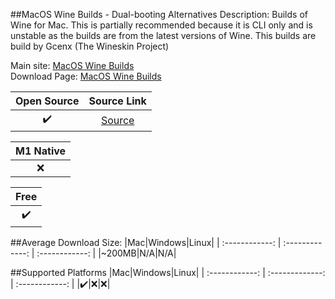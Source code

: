 ##MacOS Wine Builds - Dual-booting Alternatives
Description: Builds of Wine for Mac. This is partially recommended because it is CLI only and is unstable as the builds are from the latest versions of Wine. This builds are build by Gcenx (The Wineskin Project)

Main site: [MacOS Wine Builds](https://github.com/Gcenx/macOS_Wine_builds)
<br>Download Page: [MacOS Wine Builds](https://github.com/Gcenx/macOS_Wine_builds/releases)

|Open Source|Source Link|
| :------------: |:------------: |
|✔️|[Source](https://github.com/wine-mirror/wine)|

|M1 Native|
| :------------: |
|❌|

|Free|
| :------------: |
|✔️|

##Average Download Size: 
|Mac|Windows|Linux|
| :------------: | :-------------: | :------------: |
|~200MB|N/A|N/A|

##Supported Platforms
|Mac|Windows|Linux|
| :------------: | :-------------: | :------------: |
|✔️|❌|❌|
